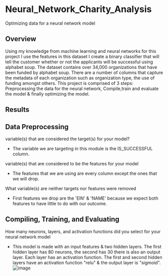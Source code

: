 # Neural_Network_Charity_Analysis
Optimizing data for a neural network model 

## Overview
Using my knowledge from machine learning and neural networks for this project I use the features in this dataset I create a binary classifier that will tell the customer whether or not the applicants will be successful using alphabet soup. The dataset contains over 34,000 organizations that have been funded by alphabet soup. There are a number of columns that capture the metadata of each organization such as organization type, the use of funding amongst others. This project is comprised of 3 steps: Preprocessing the data for the neural network, Compile,train and evaluate the model & finally optimizing the model.

## Results

## Data Preprocessing
variable(s) that are considered the target(s) for your model?

- The variable we are targeting in this module is the IS_SUCCESSFUL column.

variable(s) that are considered to be the features for your model

- The features that we are using are every column except the ones that we will drop.

What variable(s) are neither targets nor features were removed

- First features we drop are the 'EIN' & 'NAME' because we expect both features to have little to do with our outcome.

## Compiling, Training, and Evaluating

How many neurons, layers, and activation functions did you select for your neural network model
- This model is made with an input features & two hidden layers. The first hidden layer has 80 neurons, the second has 30 there is also an output layer. Each layer has an activation function. The first and second hidden layers have an activation function "relu" & the output layer is "sigmoid".
![image](https://user-images.githubusercontent.com/95777297/181655955-51ee5ac7-740f-443f-9906-d5b2fba76335.png)
